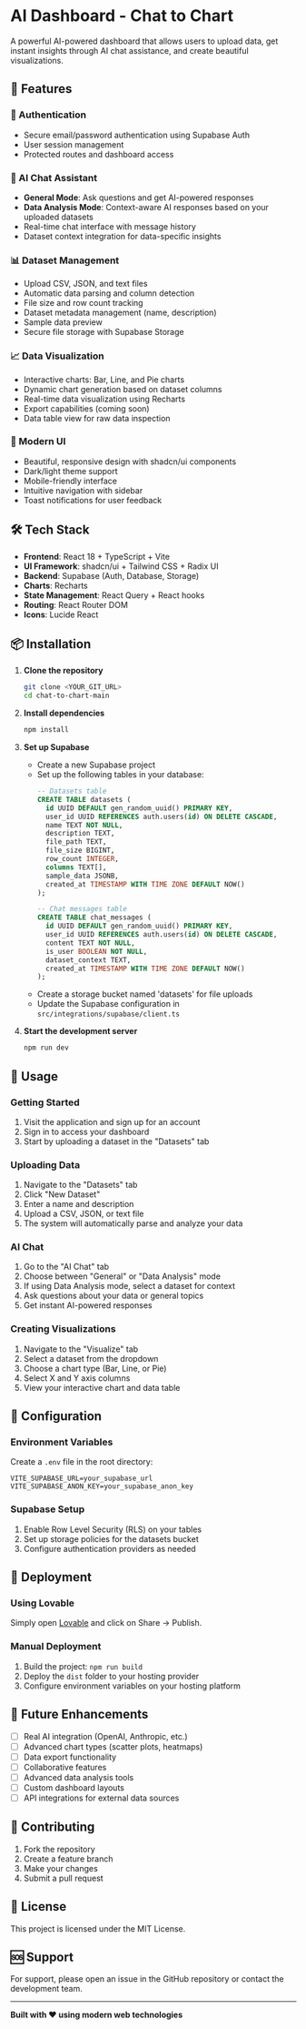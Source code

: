 # AI Dashboard - Chat to Chart

A powerful AI-powered dashboard that allows users to upload data, get instant insights through AI chat assistance, and create beautiful visualizations.

## 🚀 Features

### 🔐 Authentication
- Secure email/password authentication using Supabase Auth
- User session management
- Protected routes and dashboard access

### 💬 AI Chat Assistant
- **General Mode**: Ask questions and get AI-powered responses
- **Data Analysis Mode**: Context-aware AI responses based on your uploaded datasets
- Real-time chat interface with message history
- Dataset context integration for data-specific insights

### 📊 Dataset Management
- Upload CSV, JSON, and text files
- Automatic data parsing and column detection
- File size and row count tracking
- Dataset metadata management (name, description)
- Sample data preview
- Secure file storage with Supabase Storage

### 📈 Data Visualization
- Interactive charts: Bar, Line, and Pie charts
- Dynamic chart generation based on dataset columns
- Real-time data visualization using Recharts
- Export capabilities (coming soon)
- Data table view for raw data inspection

### 🎨 Modern UI
- Beautiful, responsive design with shadcn/ui components
- Dark/light theme support
- Mobile-friendly interface
- Intuitive navigation with sidebar
- Toast notifications for user feedback

## 🛠️ Tech Stack

- **Frontend**: React 18 + TypeScript + Vite
- **UI Framework**: shadcn/ui + Tailwind CSS + Radix UI
- **Backend**: Supabase (Auth, Database, Storage)
- **Charts**: Recharts
- **State Management**: React Query + React hooks
- **Routing**: React Router DOM
- **Icons**: Lucide React

## 📦 Installation

1. **Clone the repository**
   ```bash
   git clone <YOUR_GIT_URL>
   cd chat-to-chart-main
   ```

2. **Install dependencies**
   ```bash
   npm install
   ```

3. **Set up Supabase**
   - Create a new Supabase project
   - Set up the following tables in your database:
     ```sql
     -- Datasets table
     CREATE TABLE datasets (
       id UUID DEFAULT gen_random_uuid() PRIMARY KEY,
       user_id UUID REFERENCES auth.users(id) ON DELETE CASCADE,
       name TEXT NOT NULL,
       description TEXT,
       file_path TEXT,
       file_size BIGINT,
       row_count INTEGER,
       columns TEXT[],
       sample_data JSONB,
       created_at TIMESTAMP WITH TIME ZONE DEFAULT NOW()
     );

     -- Chat messages table
     CREATE TABLE chat_messages (
       id UUID DEFAULT gen_random_uuid() PRIMARY KEY,
       user_id UUID REFERENCES auth.users(id) ON DELETE CASCADE,
       content TEXT NOT NULL,
       is_user BOOLEAN NOT NULL,
       dataset_context TEXT,
       created_at TIMESTAMP WITH TIME ZONE DEFAULT NOW()
     );
     ```
   - Create a storage bucket named 'datasets' for file uploads
   - Update the Supabase configuration in `src/integrations/supabase/client.ts`

4. **Start the development server**
   ```bash
   npm run dev
   ```

## 🎯 Usage

### Getting Started
1. Visit the application and sign up for an account
2. Sign in to access your dashboard
3. Start by uploading a dataset in the "Datasets" tab

### Uploading Data
1. Navigate to the "Datasets" tab
2. Click "New Dataset"
3. Enter a name and description
4. Upload a CSV, JSON, or text file
5. The system will automatically parse and analyze your data

### AI Chat
1. Go to the "AI Chat" tab
2. Choose between "General" or "Data Analysis" mode
3. If using Data Analysis mode, select a dataset for context
4. Ask questions about your data or general topics
5. Get instant AI-powered responses

### Creating Visualizations
1. Navigate to the "Visualize" tab
2. Select a dataset from the dropdown
3. Choose a chart type (Bar, Line, or Pie)
4. Select X and Y axis columns
5. View your interactive chart and data table

## 🔧 Configuration

### Environment Variables
Create a `.env` file in the root directory:
```env
VITE_SUPABASE_URL=your_supabase_url
VITE_SUPABASE_ANON_KEY=your_supabase_anon_key
```

### Supabase Setup
1. Enable Row Level Security (RLS) on your tables
2. Set up storage policies for the datasets bucket
3. Configure authentication providers as needed

## 🚀 Deployment

### Using Lovable
Simply open [Lovable](https://lovable.dev/projects/64971f48-3c26-4ffc-ae9d-e58ab5357233) and click on Share -> Publish.

### Manual Deployment
1. Build the project: `npm run build`
2. Deploy the `dist` folder to your hosting provider
3. Configure environment variables on your hosting platform

## 🔮 Future Enhancements

- [ ] Real AI integration (OpenAI, Anthropic, etc.)
- [ ] Advanced chart types (scatter plots, heatmaps)
- [ ] Data export functionality
- [ ] Collaborative features
- [ ] Advanced data analysis tools
- [ ] Custom dashboard layouts
- [ ] API integrations for external data sources

## 🤝 Contributing

1. Fork the repository
2. Create a feature branch
3. Make your changes
4. Submit a pull request

## 📄 License

This project is licensed under the MIT License.

## 🆘 Support

For support, please open an issue in the GitHub repository or contact the development team.

---

**Built with ❤️ using modern web technologies**

